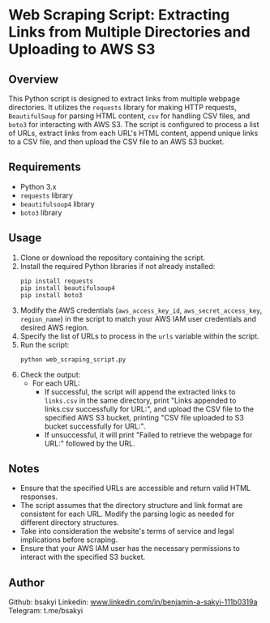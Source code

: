 # Web Scraping Script: Extracting Links from Multiple Directories and Uploading to AWS S3

## Overview
This Python script is designed to extract links from multiple webpage directories. It utilizes the `requests` library for making HTTP requests, `BeautifulSoup` for parsing HTML content, `csv` for handling CSV files, and `boto3` for interacting with AWS S3. The script is configured to process a list of URLs, extract links from each URL's HTML content, append unique links to a CSV file, and then upload the CSV file to an AWS S3 bucket.

## Requirements
- Python 3.x
- `requests` library
- `beautifulsoup4` library
- `boto3` library

## Usage
1. Clone or download the repository containing the script.
2. Install the required Python libraries if not already installed:
    ```
    pip install requests
    pip install beautifulsoup4
    pip install boto3
    ```
3. Modify the AWS credentials (`aws_access_key_id`, `aws_secret_access_key`, `region_name`) in the script to match your AWS IAM user credentials and desired AWS region.
4. Specify the list of URLs to process in the `urls` variable within the script.
5. Run the script:
    ```
    python web_scraping_script.py
    ```
6. Check the output:
    - For each URL:
        - If successful, the script will append the extracted links to `links.csv` in the same directory, print "Links appended to links.csv successfully for URL:", and upload the CSV file to the specified AWS S3 bucket, printing "CSV file uploaded to S3 bucket successfully for URL:".
        - If unsuccessful, it will print "Failed to retrieve the webpage for URL:" followed by the URL.

## Notes
- Ensure that the specified URLs are accessible and return valid HTML responses.
- The script assumes that the directory structure and link format are consistent for each URL. Modify the parsing logic as needed for different directory structures.
- Take into consideration the website's terms of service and legal implications before scraping.
- Ensure that your AWS IAM user has the necessary permissions to interact with the specified S3 bucket.

## Author
Github: bsakyi
Linkedin: www.linkedin.com/in/benjamin-a-sakyi-111b0319a </br>
Telegram: t.me/bsakyi  


